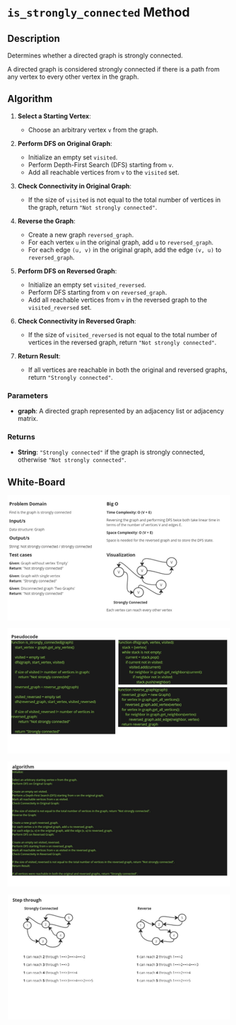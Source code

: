 # `is_strongly_connected` Method

## Description

Determines whether a directed graph is strongly connected.

A directed graph is considered strongly connected if there is a path from any vertex to every other vertex in the graph.

## Algorithm

1. **Select a Starting Vertex**:
   - Choose an arbitrary vertex `v` from the graph.

2. **Perform DFS on Original Graph**:
   - Initialize an empty set `visited`.
   - Perform Depth-First Search (DFS) starting from `v`.
   - Add all reachable vertices from `v` to the `visited` set.

3. **Check Connectivity in Original Graph**:
   - If the size of `visited` is not equal to the total number of vertices in the graph, return `"Not strongly connected"`.

4. **Reverse the Graph**:
   - Create a new graph `reversed_graph`.
   - For each vertex `u` in the original graph, add `u` to `reversed_graph`.
   - For each edge `(u, v)` in the original graph, add the edge `(v, u)` to `reversed_graph`.

5. **Perform DFS on Reversed Graph**:
   - Initialize an empty set `visited_reversed`.
   - Perform DFS starting from `v` on `reversed_graph`.
   - Add all reachable vertices from `v` in the reversed graph to the `visited_reversed` set.

6. **Check Connectivity in Reversed Graph**:
   - If the size of `visited_reversed` is not equal to the total number of vertices in the reversed graph, return `"Not strongly connected"`.

7. **Return Result**:
   - If all vertices are reachable in both the original and reversed graphs, return `"Strongly connected"`.

### Parameters

- **graph**: A directed graph represented by an adjacency list or adjacency matrix.

### Returns

- **String**: `"Strongly connected"` if the graph is strongly connected, otherwise `"Not strongly connected"`.

## White-Board

![White-Board](Graph1.jpg)

![White-Board](Graph2.jpg)

![White-Board](Graph3.jpg)

![White-Board](Graph4.jpg)

